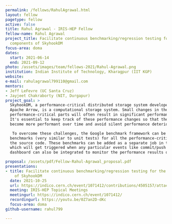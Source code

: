 ```yaml
---
permalink: /fellows/RahulAgrawal.html
layout: fellow
pagetype: fellow
active: false
title: Rahul Agrawal - IRIS-HEP Fellow
fellow-name: Rahul Agrawal
project_title: Facilitate continuous benchmarking/regression testing for the critical
  components of SkyhookDM
focus-area: doma
dates:
  start: 2021-06-14
  end: 2021-09-12
photo: /assets/images/team/fellows-2021/Rahul-Agrawal.png
institution: Indian Institute of Technology, Kharagpur (IIT KGP)
website:
e-mail: rahulagrawal799110@gmail.com
mentors:
- Jeff LeFevre (UC Santa Cruz)
- Jayjeet Chakraborty (NIT, Durgapur)
project_goal: >
  SkyhookDM, a performance-critical distributed storage system developed by embedding
  Apache Arrow, is a computational storage system. Small changes in the source code's
  performance-critical parts will often result in significant performance changes.
  It's essential to keep track of these performance changes so that the project can
  become more performant over time and avoid silent performance deterioration.

   To overcome these challenges, the Google benchmark framework can be used to create
  benchmarks (very similar to unit tests) for all the performance-critical parts of
  the source code. These benchmarks can be added as a separate job in the CI/CD pipeline,
  which will get triggered when any particular events like commit/push happen. A web
  dashboard can also be integrated to monitor the performance results of the CI tests.

proposal: /assets/pdf/Fellow-Rahul-Agrawal_proposal.pdf
presentations:
- title: Facilitate continuous benchmarking/regression testing for the critical components
    of SkyhookDM
  date: 2021-10-25
  url: https://indico.cern.ch/event/1071412/contributions/4505157/attachments/2333884/3977791/Facilitate%20continuous%20benchmarking%20for%20the%20critical%20components%20of%20SkyhookDM.pptx.pdf
  meeting: IRIS-HEP Topical Meetings
  meetingurl: https://indico.cern.ch/event/1071412/
  recordingurl: https://youtu.be/0Z7an2D-dKc
  focus-area: doma
github-username: rahul799

---
```

